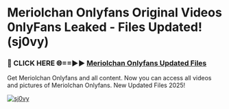 # Meriolchan Onlyfans Original Videos 0nlyFans Leaked - Files Updated! (sj0vy)

<h3>🔴 CLICK HERE 🌐==►► <a href="https://tinyurl.com/3hn5wdd3" rel="nofollow">Meriolchan Onlyfans Updated Files</a></h3>

Get Meriolchan Onlyfans and all content. Now you can access all videos and pictures of Meriolchan Onlyfans. New Updated Files 2025!

[![sj0vy](https://i.imgur.com/4HnBqBT.gif)](https://tinyurl.com/3hn5wdd3)
